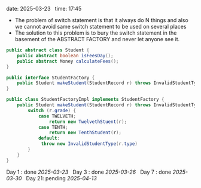 date: 2025-03-23  
time: 17:45  

- The problem of switch statement is that it always do N things and also we cannot avoid  same switch statement to be used on several places 
- The solution  to this problem is to bury the switch statement in the basement of the ABSTRACT FACTORY and never let anyone see it.

```java
public abstract class Student {
	public abstract boolean isFeesDay();
	public abstract Money calculateFees();
}

```

```java
public interface StudentFactory {
	public Student makeStudent(StudentRecord r) throws InvalidStudentType;
}
```

```java
public class StudentFactoryImpl implements StudentFactory {
	public Student makeStudent(StudentRecord r) throws InvalidStudentType {
		switch (r.grade) {
			case TWELVETH;
				return new TwelvethStuent(r);
			case TENTH;
				return new TenthStudent(r);
			default:
			 throw new InvalidStudentType(r.type)
		}
	}
}
```
Day 1 : done *2025-03-23*  
Day 3 : done *2025-03-26*  
Day 7 : done *2025-03-30*  
Day 21: pending *2025-04-13*